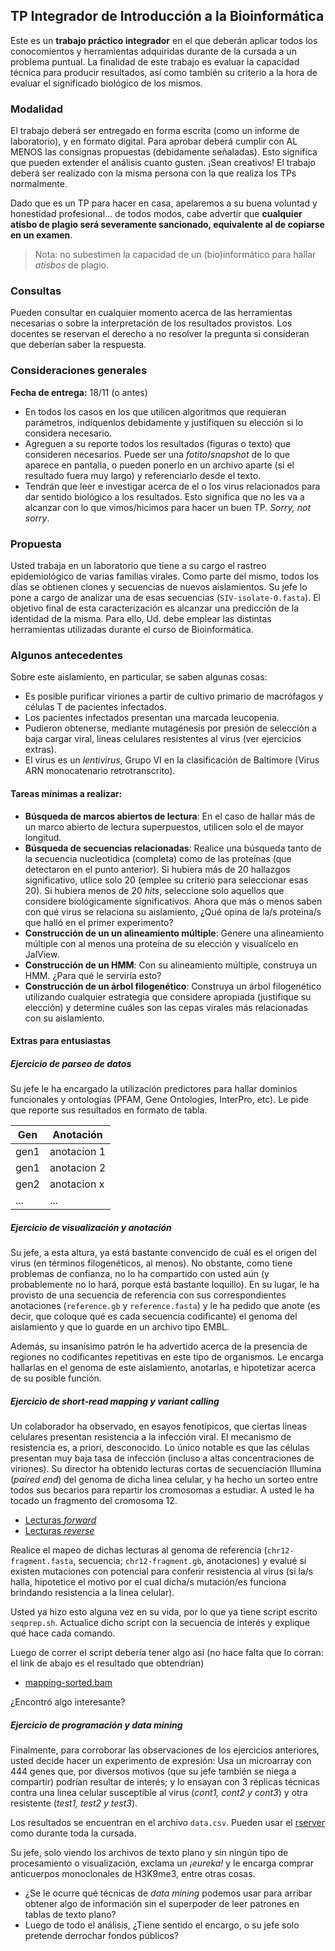 ## TP Integrador de Introducción a la Bioinformática

Este es un **trabajo práctico integrador** en el que deberán aplicar todos los conocomientos y herramientas adquiridas durante de la cursada a un problema puntual. La finalidad de este trabajo es evaluar la capacidad técnica para producir resultados, así como también su criterio a la hora de evaluar el significado biológico de los mismos.

### Modalidad 

El trabajo deberá ser entregado en forma escrita (como un informe de laboratorio), y en formato digital. Para aprobar deberá cumplir con AL MENOS las consignas propuestas (debidamente señaladas). Esto significa que pueden extender el análisis cuanto gusten. ¡Sean creativos! El trabajo deberá ser realizado con la misma persona con la que realiza los TPs normalmente. 

Dado que es un TP para hacer en casa, apelaremos a su buena voluntad y honestidad profesional... de todos modos, cabe advertir que **cualquier atisbo de plagio será severamente sancionado, equivalente al de copiarse en un examen**. 

> Nota: no subestimen la capacidad de un (bio)informático para hallar *atisbos* de plagio. 

### Consultas

Pueden consultar en cualquier momento acerca de las herramientas necesarias o sobre la interpretación de los resultados provistos. Los docentes se reservan el derecho a no resolver la pregunta si consideran que deberían saber la respuesta. 

### Consideraciones generales

**Fecha de entrega:** 18/11 (o antes)

- En todos los casos en los que utilicen algoritmos que requieran parámetros, indíquenlos debidamente y justifiquen su elección si lo considera necesario.
- Agreguen a su reporte todos los resultados (figuras o texto) que consideren necesarios. Puede ser una *fotito*/*snapshot* de lo que aparece en pantalla, o pueden ponerlo en un archivo aparte (si el resultado fuera muy largo) y referenciarlo desde el texto.
- Tendrán que leer e investigar acerca de el o los virus relacionados para dar sentido biológico a los resultados. Esto significa que no les va a alcanzar con lo que vimos/hicimos para hacer un buen TP. *Sorry, not sorry*.


### Propuesta

Usted trabaja en un laboratorio que tiene a su cargo el rastreo epidemiológico de varias familias virales. Como parte del mismo, todos los días se obtienen clones y secuencias de nuevos aislamientos. Su jefe lo pone a cargo de analizar una de esas secuencias (`SIV-isolate-0.fasta`). El objetivo final de esta caracterización es alcanzar una predicción de la identidad de la misma. Para ello, Ud. debe emplear las distintas herramientas utilizadas durante el curso de Bioinformática.

### Algunos antecedentes

Sobre este aislamiento, en particular, se saben algunas cosas: 
- Es posible purificar viriones a partir de cultivo primario de macrófagos y células T de pacientes infectados. 
- Los pacientes infectados presentan una marcada leucopenia.
- Pudieron obtenerse, mediante mutagénesis por presión de selección a baja cargar viral, lineas celulares resistentes al virus (ver ejercicios extras).
- El virus es un *lentivirus*, Grupo VI en la clasificación de Baltimore (Virus ARN monocatenario retrotranscrito).

#### Tareas mínimas a realizar:

- **Búsqueda de marcos abiertos de lectura**: En el caso de hallar más de un marco abierto de lectura superpuestos, utilicen solo el de mayor longitud. 
- **Búsqueda de secuencias relacionadas**: Realice una búsqueda tanto de la secuencia nucleotídica (completa) como de las proteínas (que detectaron en el punto anterior). Si hubiera más de 20 hallazgos significativo, utlice solo 20 (emplee su criterio para seleccionar esas 20). Si hubiera menos de 20 *hits*, seleccione solo aquellos que considere biológicamente significativos. Ahora que más o menos saben con qué virus se relaciona su aislamiento, ¿Qué opina de la/s proteina/s que halló en el primer experimento?
- **Construcción de un un alineamiento múltiple**: Genere una alineamiento múltiple con al menos una proteína de su elección y visualícelo en JalView. 
- **Construcción de un HMM**: Con su alineamiento múltiple, construya un HMM. ¿Para qué le serviría esto?
- **Construcción de un árbol filogenético**: Construya un árbol filogenético utilizando cualquier estrategia que considere apropiada (justifique su elección) y determine cuáles son las cepas virales más relacionadas con su aislamiento. 

#### Extras para entusiastas

##### Ejercicio de *parseo* de datos

Su jefe le ha encargado la utilización predictores para hallar dominios funcionales y ontologías (PFAM, Gene Ontologies, InterPro, etc). Le pide que reporte sus resultados en formato de tabla.

| Gen | Anotación |
| --- | ----------- |
| gen1 | anotacion 1 |
| gen1 | anotacion 2 |
| gen2 | anotacion x |
| ... | ... |

##### Ejercicio de visualización y anotación

Su jefe, a esta altura, ya está bastante convencido de cuál es el origen del virus (en términos filogenéticos, al menos). No obstante, como tiene problemas de confianza, no lo ha compartido con usted aún (y probablemente no lo hará, porque está bastante loquillo). En su lugar, le ha provisto de una secuencia de referencia con sus correspondientes anotaciones (`reference.gb` y `reference.fasta`) y le ha pedido que anote (es decir, que coloque qué es cada secuencia codificante) el genoma del aislamiento y que lo guarde en un archivo tipo EMBL. 

Además, su insanísimo patrón le ha advertido acerca de la presencia de regiones no codificantes repetitivas en este tipo de organismos. Le encarga hallarlas en el genoma de este aislamiento, anotarlas, e hipotetizar acerca de su posible función.

##### Ejercicio de short-read mapping y variant calling

Un colaborador ha observado, en esayos fenotípicos, que ciertas lineas celulares presentan resistencia a la infección viral. El mecanismo de resistencia es, a priori, desconocido. Lo único notable es que las células presentan muy baja tasa de infección (incluso a altas concentraciones de viriones). Su director ha obtenido lecturas cortas de secuenciación Illumina (*paired end*) del genoma de dicha linea celular, y ha hecho un sorteo entre todos sus becarios para repartir los cromosomas a estudiar. A usted le ha tocado un fragmento del cromosoma 12. 

- [Lecturas *forward*](https://www.dropbox.com/s/w6m6sc9ed3b8l2m/chr12-res.bwa.read1.fastq.gz?dl=0)
- [Lecturas *reverse*](https://www.dropbox.com/s/l5r9gi51x5o1bus/chr12-res.bwa.read2.fastq.gz?dl=0)

Realice el mapeo de dichas lecturas al genoma de referencia (`chr12-fragment.fasta`, secuencia; `chr12-fragment.gb`, anotaciones) y evalué si existen mutaciones con potencial para conferir resistencia al virus (si la/s halla, hipotetice el motivo por el cual dicha/s mutación/es funciona brindando resistencia a la linea celular). 

Usted ya hizo esto alguna vez en su vida, por lo que ya tiene script escrito `seqprep.sh`. Actualice dicho script con la secuencia de interés y explique qué hace cada comando.

Luego de correr el script debería tener algo así (no hace falta que lo corran: el link de abajo es el resultado que obtendrían)
- [mapping-sorted.bam](https://www.dropbox.com/s/ir1xro5ynqp6rd9/mapping-sorted.bam?dl=0)

¿Encontró algo interesante?

##### Ejercicio de programación y data mining

Finalmente, para corroborar las observaciones de los ejercicios anteriores, usted decide hacer un experimento de expresión: Usa un microarray con 444 genes que, por diversos motivos (que su jefe también se niega a compartir) podrían resultar de interés; y lo ensayan con 3 réplicas técnicas contra una linea celular susceptible al virus (*cont1, cont2 y cont3*) y otra resistente (*test1, test2 y test3*). 

Los resultados se encuentran en el archivo `data.csv`. Pueden usar el [rserver](http://pi.iib.unsam.edu.ar/rserver/) como durante toda la cursada.

Su jefe, solo viendo los archivos de texto plano y sin ningún tipo de procesamiento o visualización, exclama un *¡eureka!* y le encarga comprar anticuerpos monoclonales de H3K9me3, entre otras cosas.

- ¿Se le ocurre qué técnicas de *data mining* podemos usar para arribar obtener algo de información sin el superpoder de leer patrones en tablas de texto plano?
- Luego de todo el análisis, ¿Tiene sentido el encargo, o su jefe solo pretende derrochar fondos públicos?

